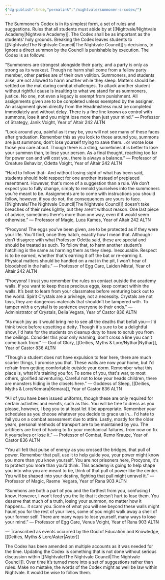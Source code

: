 ```yaml
---
{"dg-publish":true,"permalink":"/nightvale/summoner-s-codex/"}
---
```



The Summoner’s Codex is in its simplest form, a set of rules and suggestions. Rules that all students must abide by at [[Nightvale/Nightvale Academy\|Nightvale Academy]]. The Codex shall be as important as the students' holy grounds. Breaking the Codex leaves students to [[Nightvale/The Nightvale Council\|The Nightvale Council]]’s decisions, to ignore a direct summon by the Council is punishable by execution. The Codex is as follows:

  

“Summoners are strongest alongside their party, and a party is only as strong as its weakest. Though no harm shall come from a fellow party member, other parties are of their own volition. Summoners, and students alike, are not allowed to harm another while they sleep. Matters should be settled on the mat during combat challenges. To attack another student without rightful cause is insulting to what we stand for as summoners, justice. No one, not even a legacy is exempt from punishment. All assignments given are to be completed unless exempted by the assigner. An assignment given directly from the Headmistress must be completed immediately and without delay. There is a fine line known as control with summons, lose it and you might lose more than just your mind.” — Professor of Strategy, Janik Voight, Year of Altair 242 ALTN

“Look around you, painful as it may be, you will not see many of these faces after graduation. Remember this as you look to those around you, summons are just summons, don’t lose yourself trying to save them… or worse lose those you care about. Though there is a sting, sometimes it is better to lose your summon than, to lose your person. As a final thought, reaching too far for power can and will cost you, there is always a balance.” — Professor of Creature Behavior, Odetta Voight, Year of Altair 242 ALTN

“Hard to follow that– And without losing sight of what has been said, students should hold respect for one another instead of preplaced resentment. However, that's more of a suggestion than a rule. We don’t expect you to fully change, simply to remold yourselves into the summoners you’re meant to be. Assignments are to come with instructions you should follow, however, if you do not, the consequences are yours to face. [[Nightvale/The Nightvale Council\|The Nightvale Council]] doesn’t take breaches of their rules lightly, but they aren’t without reason. One last piece of advice, sometimes there's more than one way, even if it would seem otherwise.” — Professor of Magic, Luca Kames, Year of Altair 242 ALTN

“Procyons! The eggs you’ve been given, are to be protected as if they were your life. You’ll find, once they hatch, exactly how I mean that. Although I don’t disagree with what Professor Odetta said, these are special and should be treated as such. To follow that, to harm another student’s hatchling is the same as harming them as they sleep. Inexcusable. Respect is to be earned, whether that's earning it off the bat or re-earning it. Physical matters should be handled on a mat in the pit, I won’t hear of bloodshed in the halls.” — Professor of Egg Care, Laiden Mistal, Year of Altair 242 ALTN

“Procyons! I trust you remember the rules on contact outside the academy walls. If you want to keep those precious eggs, keep contact within the walls. It’s best to learn from your classmates before venturing back out to the world. Spirit Crystals are a privilege, not a necessity. Crystals are not toys, they are dangerous materials that shouldn’t be tampered with. To tamper with a crystal is to sentence everyone to their ends.” — Administrator of Crystals, Delia Vegara, Year of Castor 836 ALTN

“As much joy as it would bring me to see all the deaths that befall you— I'd think twice before upsetting a deity. Though it's sure to be a delightful show, I'd hate for the students on cleanup duty to have to scrub you from the ceilings. Consider this your only warning, don’t cross a line you can’t come back from.” — God of Glory, [[Deities, Myths & Lore/Nythar\|Nythar]], Year of Castor 836 ALTN

“Though a student does not have expulsion to fear here, there are much scarier things, I promise you that. These walls are now your home, but I'd refrain from getting comfortable outside your dorm. Remember what this place is, what it's training you for. To some of you, that's war, to most others, glorified adventuring. Careful not to lose your heads children, there are monsters hiding in the closets here.” — Goddess of Sleep, [[Deities, Myths & Lore/Kemara\|Kemara]], Year of Castor 836 ALTN

“All of you have been issued uniforms, though these are only required for certain activities and events, such as this. You will be free to dress as you please, however, I beg you to at least let it be appropriate. Remember your schedules as you choose whatever you decide to grace us in… I'd hate to fail you on a combat assessment due to attire. Lastly, mostly for the older years, personal methods of transport are to be maintained by you. The artificers are tired of having to fix your mechanical failures, from now on fix it yourselves or lose it.” — Professor of Combat, Remo Krauze, Year of Castor 836 ALTN

“You all felt that pulse of energy as you crossed the bridges, that pull of power. Remember that pull, use it to help guide you, your power might know you more than you know yourself. You are not prisoners here, Procyons, it's to protect you more than you’d think. This academy is going to help shape you into who you are meant to be, think of that pull of power like the center. You will be shaped into your destiny, fighting that pull might unravel it.” — Professor of Magic, Raeme  Vegara, Year of Rana 903 ALTN

“Summons are both a part of you and the farthest from you, confusing I know. However, I won’t feed you the lie that it doesn’t hurt to lose them. You deserve that much of a truth, losing your summon, no matter how it happens… it scars you. Some of what you will see beyond these walls might haunt you for the rest of your lives, some of you might walk away a shell of your former self. There are many ways to lose yourself, many ways to lose your mind.” — Professor of Egg Care, Venus Voight, Year of Rana 903 ALTN

— Transcribed as events occurred by the God of Education and Knowledge, [[Deities, Myths & Lore/Aster\|Aster]]

  
The Codex has been amended on multiple accounts as it was needed for the time. Updating the Codex is something that is not done without serious discussion within [[Nightvale/The Nightvale Council\|The Nightvale Council]]. Over time it’s turned more into a set of suggestions rather than rules. Make no mistake, the words of the Codex might as well be law within Nightvale. It would be wise to follow them.

